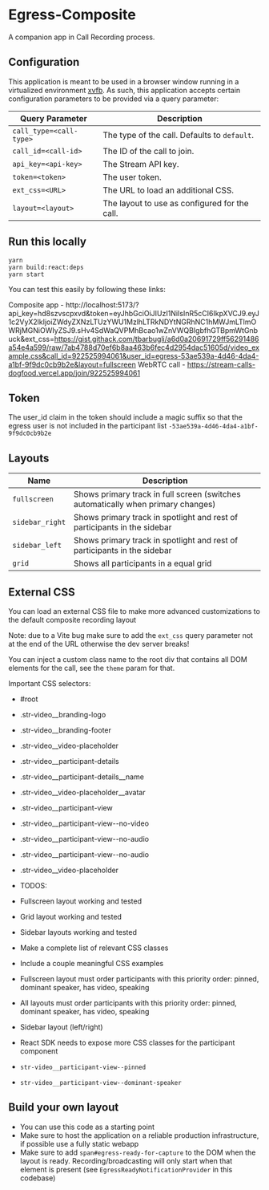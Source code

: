 # Egress-Composite

A companion app in Call Recording process.

## Configuration

This application is meant to be used in a browser window running in a virtualized environment [xvfb](https://en.wikipedia.org/wiki/Xvfb).
As such, this application accepts certain configuration parameters to be provided via a query parameter:

| **Query Parameter**     | **Description**                                  |
|-------------------------|--------------------------------------------------|
| `call_type=<call-type>` | The type of the call. Defaults to `default`.     |
| `call_id=<call-id>`     | The ID of the call to join.                      |
| `api_key=<api-key>`     | The Stream API key.                              |
| `token=<token>`         | The user token.                                  |
| `ext_css=<URL>`         | The URL to load an additional CSS.               |
| `layout=<layout>`       | The layout to use as configured for the call.    |

## Run this locally

```shell
yarn
yarn build:react:deps
yarn start
```

You can test this easily by following these links: 

Composite app - http://localhost:5173/?api_key=hd8szvscpxvd&token=eyJhbGciOiJIUzI1NiIsInR5cCI6IkpXVCJ9.eyJ1c2VyX2lkIjoiZWdyZXNzLTUzYWU1MzlhLTRkNDYtNGRhNC1hMWJmLTlmOWRjMGNiOWIyZSJ9.sHv4SdWaQVPMhBcao1wZnVWQBIgbfhGTBpmWtGnbuck&ext_css=https://gist.githack.com/tbarbugli/a6d0a20691729ff56291486a54e4a599/raw/7ab4788d70ef6b8aa463b6fec4d2954dac51605d/video_example.css&call_id=922525994061&user_id=egress-53ae539a-4d46-4da4-a1bf-9f9dc0cb9b2e&layout=fullscreen
WebRTC call - https://stream-calls-dogfood.vercel.app/join/922525994061

## Token

The user_id claim in the token should include a magic suffix so that the egress user is not included in the participant list `-53ae539a-4d46-4da4-a1bf-9f9dc0cb9b2e`

## Layouts

| **Name**        | **Description**                                                                  |
|-----------------|----------------------------------------------------------------------------------|
| `fullscreen`    | Shows primary track in full screen (switches automatically when primary changes) |
| `sidebar_right` | Shows primary track in spotlight and rest of participants in the sidebar         |
| `sidebar_left`  | Shows primary track in spotlight and rest of participants in the sidebar         |
| `grid`          | Shows all participants in a equal grid                                           |

## External CSS

You can load an external CSS file to make more advanced customizations to the default composite recording layout

Note: due to a Vite bug make sure to add the `ext_css` query parameter not at the end of the URL otherwise the dev server breaks! 

You can inject a custom class name to the root div that contains all DOM elements for the call, see the `theme` param for that.

Important CSS selectors:

- #root
- .str-video__branding-logo
- .str-video__branding-footer
- .str-video__video-placeholder
- .str-video__participant-details
- .str-video__participant-details__name
- .str-video__video-placeholder__avatar
- .str-video__participant-view
- .str-video__participant-view--no-video
- .str-video__participant-view--no-audio
- .str-video__participant-view--no-audio
- .str-video__video-placeholder

- TODOS:

- Fullscreen layout working and tested
- Grid layout working and tested
- Sidebar layouts working and tested
- Make a complete list of relevant CSS classes
- Include a couple meaningful CSS examples
- Fullscreen layout must order participants with this priority order: pinned, dominant speaker, has video, speaking
- All layouts must order participants with this priority order: pinned, dominant speaker, has video, speaking
- Sidebar layout (left/right)
- React SDK needs to expose more CSS classes for the participant component
- `str-video__participant-view--pinned`
- `str-video__participant-view--dominant-speaker`


## Build your own layout

- You can use this code as a starting point
- Make sure to host the application on a reliable production infrastructure, if possible use a fully static webapp
- Make sure to add `span#egress-ready-for-capture` to the DOM when the layout is ready. Recording/broadcasting will only start when that element is present (see `EgressReadyNotificationProvider` in this codebase)
